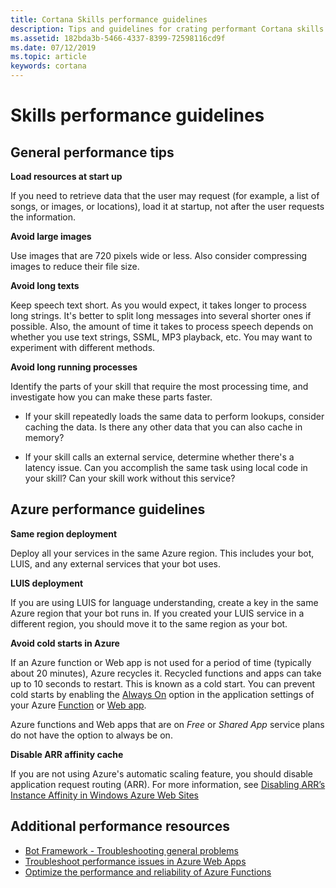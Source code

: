 ```yaml
---
title: Cortana Skills performance guidelines
description: Tips and guidelines for crating performant Cortana skills.
ms.assetid: 182bda3b-5466-4337-8399-72598116cd9f
ms.date: 07/12/2019
ms.topic: article
keywords: cortana
---
```


# Skills performance guidelines

## General performance tips

**Load resources at start up**

If you need to retrieve data that the user may request (for example, a list of songs, or images, or locations), load it at startup, not after the user requests the information.
  
**Avoid large images**

Use images that are 720 pixels wide or less. Also consider compressing images to reduce their file size.  
  
**Avoid long texts**

Keep speech text short. As you would expect, it takes longer to process long strings. It's better to split long messages into several shorter ones if possible. Also, the amount of time it takes to process speech depends on whether you use text strings, SSML, MP3 playback, etc. You may want to experiment with different methods.
  
**Avoid long running processes**

Identify the parts of your skill that require the most processing time, and investigate how you can make these parts faster. 

* If your skill repeatedly loads the same data to perform lookups, consider caching the data. Is there any other data that you can also cache in memory?
  
* If your skill calls an external service, determine whether there's a latency issue. Can you accomplish the same task using local code in your skill? Can your skill work without this service?

## Azure performance guidelines

**Same region deployment**

Deploy all your services in the same Azure region. This includes your bot, LUIS, and any external services that your bot uses.

**LUIS deployment**

If you are using LUIS for language understanding, create a key in the same Azure region that your bot runs in. If you created your LUIS service in a different region, you should move it to the same region as your bot.

<!-- confirm: create a key in the same Azure region that your bot runs in. -->
<!-- I went to that page but didn't see how to pick a new region for my existing LUIS service. Seems like we need more details, or a link to an Azure page that offers more details. 

The previous comment refers to this link: see [LUIS Cognitive Service Create](https://ms.portal.azure.com/#create/Microsoft.CognitiveServicesLUIS) 

I took it out because it's useless. It just takes you to the Create page.-->

**Avoid cold starts in Azure**

If an Azure function or Web app is not used for a period of time (typically about 20 minutes), Azure recycles it. Recycled functions and apps can take up to 10 seconds to restart. This is known as a cold start. You can prevent cold starts by enabling the [Always On](https://docs.microsoft.com/azure/azure-functions/functions-scale#always-on) option in the application settings of your Azure [Function](https://docs.microsoft.com/azure/azure-functions/functions-how-to-use-azure-function-app-settings) or [Web app](https://docs.microsoft.com/azure/app-service-web/web-sites-configure).

Azure functions and Web apps that are on *Free* or *Shared App* service plans do not have the option to always be on.

**Disable ARR affinity cache**

If you are not using Azure's automatic scaling feature, you should disable application request routing (ARR). For more information, see [Disabling ARR’s Instance Affinity in Windows Azure Web Sites](https://azure.microsoft.com/blog/disabling-arrs-instance-affinity-in-windows-azure-web-sites)

## Additional performance resources

- [Bot Framework - Troubleshooting general problems](https://docs.microsoft.com/azure/bot-service/bot-service-troubleshoot-general-problems?view=azure-bot-service-4.0)
- [Troubleshoot performance issues in Azure Web Apps](https://docs.microsoft.com/azure/app-service-web/app-service-web-troubleshoot-performance-degradation)
- [Optimize the performance and reliability of Azure Functions](https://docs.microsoft.com/azure/azure-functions/functions-best-practices)
